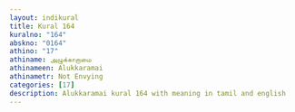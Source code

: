 ```yaml
---
layout: indikural
title: Kural 164
kuralno: "164"
abskno: "0164"
athino: "17"
athiname: அழுக்காறாமை
athinameen: Alukkaramai
athinametr: Not Envying
categories: [17]
description: Alukkaramai kural 164 with meaning in tamil and english 
---
```


